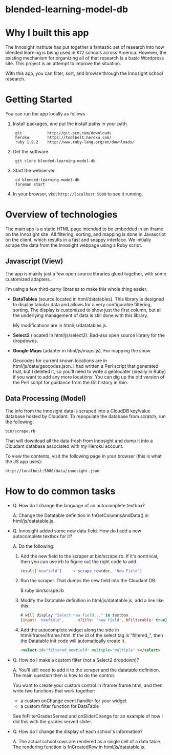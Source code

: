 blended-learning-model-db
=========================

Why I built this app
====================

The Innosight Institute has put together a fantastic set of research into how blended learning
is being used in K12 schools across America. However, the existing mechanism for organizing all
of that research is a basic Wordpress site. This project is an attempt to improve the situation.

With this app, you can filter, sort, and browse through the Innosight school research.

Getting Started
===============

You can run the app locally as follows

1. Install packages, and put the install paths in your path.

        git           http://git-scm.com/downloads
        heroku        https://toolbelt.heroku.com/
        ruby 1.9.2    http://www.ruby-lang.org/en/downloads/

2. Get the software

        git clone blended-learning-model-db

3. Start the webserver

        cd blended-learning-model-db
        foreman start

4. In your browser, visit ``http://localhost:5000`` to see it running.

Overview of technologies
========================

The main app is a static HTML page intended to be embedded in an iframe on the Innosight site. All
filtering, sorting, and mapping is done in Javascript on the client, which results in a fast and
snappy interface. We initially scrape the data from the Innosight webpage using a Ruby script.

Javascript (View)
-----------------

The app is mainly just a few open source libraries glued together, with some customized
adapters.

I'm using a few third-party libraries to make this whole thing easier.

 - **DataTables** (source located in html/datatables). This library is designed to
   display tabular data and allows for a very configurable filtering, sorting.
   The display is customized to show just the first column, but all the underlying
   management of data is still done with this library.

   My modifications are in html/js/datatables.js.

 - **Select2** (located in html/js/select2). Bad-ass open source library for
   the dropdowns.

 - **Google Maps** (adapter in html/js/maps.js). For mapping the show. 

   Geocodes for current known locations are in html/js/data/geocodes.json. I had written
   a Perl script that generated that, but I deleted it, so you'll need to write
   a geolocater (ideally in Ruby) if you want to add any more locations. You can dig up
   the old version of the Perl script for guidance from the Git history in /bin.


Data Processing (Model)
-----------------------

The info from the Innosight data is scraped into a CloudDB key/value database hosted by
Cloudant. To repopulate the database from scratch, run the following:

    bin/scrape.rb

That will download all the data fresh from Innosight and dump it into a Cloudant database associated
with my Heroku account.

To view the contents, visit the following page in your browser (this is what the JS app uses):

    http://localhost:5000/data/innosight.json


How to do common tasks
======================

* Q. How do I change the language of an autocomplete textbox?

  A. Change the Datatable definition in fnGetColumnsAndData() in html/js/datatable.js.

* Q. Innosight added some new data field. How do I add a new autocomplete textbox for it?
 
  A. Do the following:

  1. Add the new field to the scraper at bin/scrape.rb. If it's nontrivial, then you can
     use irb to figure out the right code to add.

     ```javascript
     result['newfield']     = scrape_row(doc, 'New Field')
     ```

  2. Run the scraper. That dumps the new field into the Cloudant DB.

        $ ruby bin/scrape.rb

  3. Modify the Datatable definition in html/js/datatable.js, add a line like this:

     ```javascript
     # will display "Select new field..." in textbox
     {input: 'newfield',      sTitle: 'new field', bFilterable: true}, 
     ```

  4. Add the autocomplete widget along the side in html/iframe/iframe.html. If the id of the select
     tag is "filtered_<fieldname>", then the Datatable init code will automatically create it.
    
     ```html
     <select id="filtered_newfield" multiple="multiple" ></select>
     ```

* Q. How do I make a custom filter (not a Select2 dropdown)?

  A. You'll still need to add it to the scraper and the datatable definition. The main question
     then is how to do the control.

     You want to create your custom control in iframe/iframe.html, and then write two functions
     that work together:

     * a custom onChange event handler for your widget
     * a custom filter function for DataTable


     See fnFilterGradesServed and onSliderChange for an example of how I did this with the
     grades served slider.


* Q. How do I change the display of each school's information?

  A. The actual school rows are rendered as a single cell of a data table. The rendering function
     is fnCreatedRow in html/js/datatable.js.
